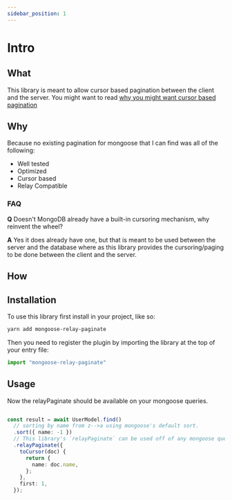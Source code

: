 ```yaml
---
sidebar_position: 1
---
```


# Intro

## What

This library is meant to allow cursor based pagination between the client and the server. You might want to read [why you might want cursor based pagination](/blog/why-cursor-based-paging)

## Why

Because no existing pagination for mongoose that I can find was all of the following:

- Well tested
- Optimized
- Cursor based
- Relay Compatible

### FAQ

**Q** Doesn't MongoDB already have a built-in cursoring mechanism, why reinvent the wheel?

**A** Yes it does already have one, but that is meant to be used between the server and the database where as this library provides the cursoring/paging to be done between the client and the server.

## How

## Installation

To use this library first install in your project, like so:

```bash
yarn add mongoose-relay-paginate
```

Then you need to register the plugin by importing the library at the top of your entry file:

```ts
import "mongoose-relay-paginate"
```

## Usage

Now the relayPaginate should be available on your mongoose queries.


```ts

const result = await UserModel.find()
  // sorting by name from z-->a using mongoose's default sort.
  .sort({ name: -1 })
  // This library's `relayPaginate` can be used off of any mongoose query.
  .relayPaginate({
    toCursor(doc) {
      return {
        name: doc.name,
      };
    },
    first: 1,
  });
```
